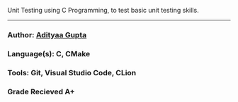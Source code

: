 Unit Testing using C Programming, to test basic unit testing skills.
 --- ---
### Author:           [Adityaa Gupta](https://github.com/Adwgupta)  
### Language(s):      C, CMake   
### Tools:            Git, Visual Studio Code, CLion  
### Grade Recieved    A+  
